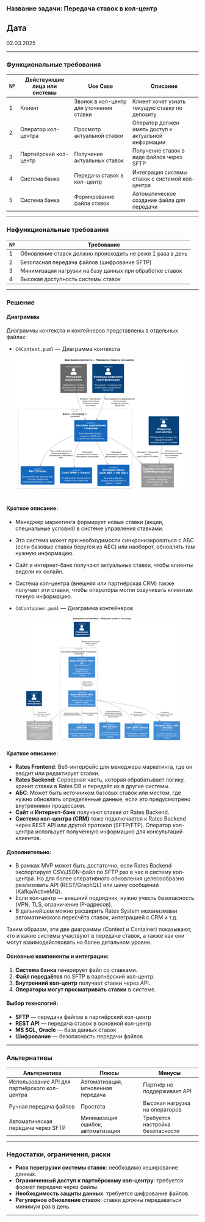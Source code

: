 ### **Название задачи:** Передача ставок в кол-центр

## Дата
02.03.2025

---

### **Функциональные требования**

| **№** | **Действующие лица или системы** | **Use Case** | **Описание**                                          |
|----|----|----|-------------------------------------------------------|
| 1 | Клиент | Звонок в кол-центр для уточнения ставки | Клиент хочет узнать текущую ставку по депозиту        |
| 2 | Оператор кол-центра | Просмотр актуальной ставки | Оператор должен иметь доступ к актуальной информации  |
| 3 | Партнёрский кол-центр | Получение актуальных ставок | Получение ставок в виде файлов через SFTP             |
| 4 | Система банка | Передача ставок в кол-центр | Интеграция системы ставок с системой кол-центра       |
| 5 | Система банка | Формирование файла ставок | Автоматическое создание файла для передачи            |

---

### **Нефункциональные требования**

|  №  |  Требование  |
|-----|-------|
| 1 | Обновление ставок должно происходить не реже 1 раза в день |
| 2 | Безопасная передача файлов (шифрование SFTP) |
| 3 | Минимизация нагрузки на базу данных при обработке ставок |
| 4 | Высокая доступность системы ставок |

---

### **Решение**

#### **Диаграммы**

Диаграммы контекста и контейнеров представлены в отдельных файлах:

- `C4Context.puml` — Диаграмма контекста

![img.png](images/img.png)

#### **Краткое описание:**

- Менеджер маркетинга формирует новые ставки (акции, специальные условия) в системе управления ставками.
- Эта система может при необходимости синхронизироваться с АБС (если базовые ставки берутся из АБС) или наоборот, обновлять там нужную информацию.
- Сайт и интернет-банк получают актуальные ставки, чтобы клиенты видели их онлайн.
- Система кол-центра (внешняя или партнёрская CRM) также получает эти ставки, чтобы операторы могли озвучивать клиентам точную информацию.


- `C4Container.puml` — Диаграмма контейнеров

![img_1.png](images/img_1.png)

#### **Краткое описание:**

- **Rates Frontend**: Веб-интерфейс для менеджера маркетинга, где он вводит или редактирует ставки.
- **Rates Backend**: Серверная часть, которая обрабатывает логику, хранит ставки в Rates DB и передаёт их в другие системы.
- **АБС**: Может быть источником базовых ставок или местом, где нужно обновлять определённые данные, если это предусмотрено внутренними процессами.
- **Сайт** и **Интернет-банк** получают ставки от Rates Backend.
- **Система кол-центра (CRM)** тоже подключается к Rates Backend через REST API или другой протокол (SFTP/FTP). Оператор кол-центра использует полученную информацию для консультаций клиентов.

#### **Дополнительно:**

- В рамках MVP может быть достаточно, если Rates Backend экспортирует CSV/JSON-файл по SFTP раз в час в систему кол-центра. Но для более оперативного обновления целесообразно реализовать API (REST/GraphQL) или шину сообщений (Kafka/ActiveMQ).
- Если кол-центр — внешний подрядчик, нужно учесть безопасность (VPN, TLS, ограничение IP-адресов).
- В дальнейшем можно расширить Rates System механизмами автоматического пересчёта ставок, интеграцией с CRM и т.д.

Таким образом, эти две диаграммы (Context и Container) показывают, кто и какие системы участвуют в передаче ставок, а также как они могут взаимодействовать на более детальном уровне.

#### **Основные компоненты и интеграции:**

1. **Система банка** генерирует файл со ставками.
2. **Файл передаётся** по SFTP в партнёрский кол-центр.
3. **Внутренний кол-центр** получает ставки через API.
4. **Операторы могут просматривать ставки** в системе.

#### **Выбор технологий:**
- **SFTP** — передача файлов в партнёрский кол-центр
- **REST API** — передача ставок в основной кол-центр
- **MS SQL, Oracle** — база данных ставок
- **Шифрование** — безопасность передачи файлов

---

### **Альтернативы**

| Альтернатива | Плюсы | Минусы |
|-------------|-------|--------|
| Использование API для партнёрского кол-центра | Автоматизация, мгновенная передача | Партнёр не поддерживает API |
| Ручная передача файлов | Простота | Высокая нагрузка на операторов |
| Автоматическая передача через SFTP | Минимизация ошибок, автоматизация | Требуется настройка безопасности |

---

### **Недостатки, ограничения, риски**

- **Риск перегрузки системы ставок**: необходимо кеширование данных.
- **Ограниченный доступ к партнёрскому кол-центру**: требуется формат передачи через файлы.
- **Необходимость защиты данных**: требуется шифрование файлов.
- **Регулярное обновление ставок**: ставки должны передаваться минимум раз в день.

---
